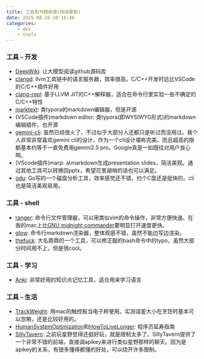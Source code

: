 ```yaml
---
title: 工具和书籍收录(持续更新)
date: 2025-08-28 20:16:48
categories:
    - dev
    - tools
---
```


### 工具 - 开发
* [DeepWiki](https://deepwiki.com): 让大模型阅读github源码库
* [clangd](https://clangd.llvm.org/): llvm工具链中的语言服务器，效率很高，C/C++开发时远比VSCode的C/C++插件好用
* [clang-repl](https://clang.llvm.org/docs/ClangRepl.html): 基于LLVM JIT的C++解释器，适合在命令行里实验一些不确定的C/C++特性
* [marktext](https://github.com/marktext/marktext): 类typora的markdown编辑器，但是开源
* (VSCode插件)markdown editor: 类typora(即WYSIWYG形式)的markdown编辑插件，也开源
* [gemini-cli](https://github.com/google-gemini/gemini-cli): 虽然已经很火了，不过似乎大部分人还都只是听过而没用过。我个人非常非常喜欢gemini cli的设计，作为一个cli设计堪称完美。而且超高的限额基本约等于一直免费用gemini2.5 pro。Google真是一如既往对用户良心啊。
* (VScode插件)marp: 从markdown生成presentation slides，简洁美观。通过其他工具可以转换回pptx，希望花里胡哨的话也可以满足。
* [gdu](https://github.com/dundee/gdu): Go写的一个磁盘分析工具，效率感觉还不错，扫个C盘还是挺快的。cli也是简洁美观易用。

### 工具 - shell
* [ranger](https://github.com/ranger/ranger): 命令行文件管理器，可以用类似vim的命令操作，非常方便快速。在我的mac上比[GNU midnight commander](https://github.com/MidnightCommander/mc)要明显打开速度更快。
* [glow](https://github.com/charmbracelet/glow): 命令行markdown渲染器，整体观感不错，虽然不能边写边渲染。
* [thefuck](https://github.com/nvbn/thefuck): 大名鼎鼎的一个工具，可以修正敲的bash命令中的typo，虽然大部分时间用不上，但是很cool。

### 工具 - 学习
* [Anki](https://apps.ankiweb.net/): 非常好用的知识点记忆工具，适合用来学习语言

### 工具 - 生活
* [TrackWeight](https://github.com/KrishKrosh/TrackWeight): 用mac的触控板当电子秤使用。实测误差大小在烹饪时基本可以忽略，还是比较好用的。
* [HumanSystemOptimization](https://github.com/zijie0/HumanSystemOptimization)和[HowToLiveLonger](https://github.com/geekan/HowToLiveLonger): 程序员延寿指南
* [SillyTavern](https://github.com/SillyTavern/SillyTavern): 之前玩星野觉得还挺好玩，就是限制太多了。SillyTavern提供了一个非常不错的前端，直接调apikey来进行类似星野那样的聊天。因为是apikey的关系，有很多懂得都懂的好处，可以绕开许多限制。
